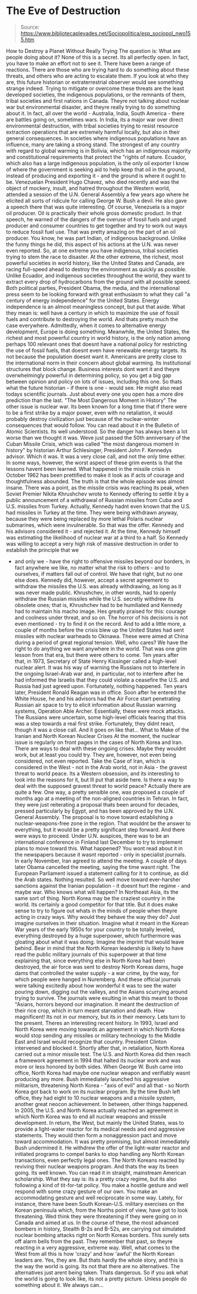# The Eve of Destruction

> Source: https://www.bibliotecapleyades.net/Sociopolitica/esp_sociopol_nwo155.htm

How to Destroy a Planet Without Really Trying
The question is:
What are people doing about it?
None of this is a secret. Its all perfectly
open. In fact, you have to make an effort not to see it.
There have been a range of reactions. There
are those who are trying hard to do something about these threats, and
others who are acting to escalate them. If you look at who they are,
this future historian or extraterrestrial observer would see something
strange indeed.
Trying to mitigate or overcome these threats
are the least developed societies, the indigenous populations, or the
remnants of them, tribal societies and first nations in Canada. Theyre
not talking about nuclear war but environmental disaster, and theyre
really trying to do something about it.
In fact, all over the world - Australia,
India, South America - there are battles going on, sometimes wars. In
India, its a major war over direct environmental destruction, with
tribal societies trying to resist resource extraction operations that
are extremely harmful locally, but also in their general consequences.
In societies where indigenous populations have an influence, many are
taking a strong stand.
The strongest of any country with regard to
global warming is in Bolivia, which has an indigenous majority and
constitutional requirements that protect the "rights of nature.
Ecuador, which also has a large indigenous
population, is the only oil exporter I know of where the government is
seeking aid to help keep that oil in the ground, instead of producing
and exporting it - and the ground is where it ought to be.
Venezuelan President
Hugo Chavez, who died recently and
was the object of mockery, insult, and hatred throughout the Western
world, attended a session of the U.N. General Assembly a few years ago
where he elicited all sorts of ridicule for calling
George W. Bush a devil. He also
gave a speech there that was quite interesting.
Of course, Venezuela is a major oil
producer.
Oil is practically their whole gross
domestic product. In that speech, he warned of the dangers of the
overuse of fossil fuels and urged producer and consumer countries to get
together and try to work out ways to reduce fossil fuel use. That was
pretty amazing on the part of an oil producer. You know, he was part
Indian, of indigenous background. Unlike the funny things he did, this
aspect of his actions at the U.N. was never even reported.
So, at one extreme you have indigenous,
tribal societies trying to stem the race to disaster.
At the other extreme, the richest, most
powerful societies in world history, like the United States and Canada,
are racing full-speed ahead to destroy the environment as quickly as
possible. Unlike Ecuador, and indigenous societies throughout the world,
they want to extract every drop of hydrocarbons from the ground with all
possible speed.
Both political parties, President
Obama,
the media, and the international press
seem to be looking forward with great enthusiasm to what they call "a
century of energy independence" for the United States. Energy
independence is an almost meaningless concept, but put that aside. What
they mean is: well have a century in which to maximize the use of
fossil fuels and contribute to destroying the world.
And thats pretty much the case everywhere.
Admittedly, when it comes to alternative energy development, Europe is
doing something. Meanwhile, the United States, the richest and most
powerful country in world history, is the only nation among perhaps 100
relevant ones that doesnt have a national policy for restricting the
use of fossil fuels, that doesnt even have renewable energy targets.
Its not because the population doesnt want
it. Americans are pretty close to the international norm in their
concern about global warming. Its institutional structures that block
change.
Business interests dont want it and theyre
overwhelmingly powerful in determining policy, so you get a big gap
between opinion and policy on lots of issues, including this one.
So thats what the future historian - if
there is one - would see. He might also read todays scientific
journals. Just about every one you open has a more dire prediction than
the last.
"The Most
Dangerous Moment in History"
The other issue is nuclear war.
Its been known for a long time that if
there were to be a first strike by a major power, even with no
retaliation, it would probably destroy civilization just because of the
nuclear-winter consequences that would follow. You can read about it in
the Bulletin of Atomic Scientists. Its well understood.
So the danger has always been a lot worse
than we thought it was.
Weve just passed the 50th anniversary of
the Cuban Missile Crisis, which was called "the most dangerous moment in
history" by historian Arthur Schlesinger, President John F.
Kennedys advisor. Which it was. It was a very close call, and not the
only time either. In some ways, however, the worst aspect of these grim
events is that the lessons havent been learned.
What happened in the missile crisis in
October 1962 has been prettified to make it look as if acts of courage
and thoughtfulness abounded. The truth is that the whole episode was
almost insane.
There was a point, as the missile crisis was
reaching its peak, when Soviet Premier Nikita Khrushchev wrote to
Kennedy offering to settle it by a public announcement of a withdrawal
of Russian missiles from Cuba and U.S. missiles from Turkey.
Actually, Kennedy hadnt even known
that the U.S. had missiles in Turkey at the time. They were being
withdrawn anyway, because they were being replaced by more lethal
Polaris nuclear submarines, which were invulnerable.
So that was the offer. Kennedy and his
advisors considered it - and rejected it. At the time, Kennedy himself
was estimating the likelihood of nuclear war at a third to a half.
So Kennedy was willing to accept a very high
risk of massive destruction in order to establish the principle that we
- and only we - have the right to offensive missiles beyond our borders,
in fact anywhere we like, no matter what the risk to others - and to
ourselves, if matters fall out of control. We have that right, but no
one else does.
Kennedy did, however, accept a secret
agreement to withdraw the missiles the U.S. was already withdrawing, as
long as it was never made public.
Khrushchev, in other words, had to
openly withdraw the Russian missiles while the U.S. secretly withdrew
its obsolete ones; that is, Khrushchev had to be humiliated and Kennedy
had to maintain his macho image. Hes greatly praised for this:
courage
and coolness under threat, and so on.
The horror of his decisions is not even
mentioned - try to find it on the record.
And to add a little more, a couple of months
before the crisis blew up the United States had sent missiles with
nuclear warheads to Okinawa. These were aimed at China during a period
of great regional tension.
Well, who cares? We have the right to do
anything we want anywhere in the world. That was one grim lesson from
that era, but there were others to come.
Ten years after that, in 1973, Secretary of
State
Henry Kissinger called a high-level
nuclear alert.
It was his way of warning the Russians not
to interfere in the ongoing Israel-Arab war and, in particular, not to
interfere after he had informed the Israelis that they could violate a
ceasefire the U.S. and Russia had just agreed upon. Fortunately, nothing
happened.
Ten years later, President Ronald Reagan
was in office. Soon after he entered the White House, he and his
advisors had the Air Force start penetrating Russian air space to try to
elicit information about Russian warning systems,
Operation Able Archer.
Essentially, these were mock attacks. The
Russians were uncertain, some high-level officials fearing that this was
a step towards a real first strike.
Fortunately, they didnt react, though it
was a close call. And it goes on like that...
What to Make of the Iranian and North Korean Nuclear
Crises
At the moment, the nuclear issue is
regularly on front pages in the cases of North Korea and Iran.
There are ways to deal with these ongoing
crises. Maybe they wouldnt work, but at least you could try. They are,
however, not even being considered, not even reported.
Take
the Case of Iran, which is considered
in the West - not in the Arab world, not in Asia - the gravest threat to
world peace. Its a Western obsession, and its interesting to look into
the reasons for it, but Ill put that aside here.
Is there a way to deal with the supposed
gravest threat to world peace? Actually there are quite a few.
One way, a pretty sensible one, was proposed
a couple of months ago at a meeting of the non-aligned countries in
Tehran. In fact, they were just reiterating a proposal thats been
around for decades, pressed particularly by Egypt, and has been approved
by the U.N. General Assembly.
The proposal is to move toward
establishing a nuclear-weapons-free zone in the region. That
wouldnt be the answer to everything, but it would be a pretty
significant step forward. And there were ways to proceed. Under U.N.
auspices, there was to be an international conference in Finland last
December to try to implement plans to move toward this.
What happened? You wont read about it in the newspapers
because it wasnt reported - only in specialist journals.
In early
November, Iran agreed to attend the meeting. A couple of days later
Obama cancelled the meeting, saying the time wasnt right. The European
Parliament issued a statement calling for it to continue, as did the
Arab states. Nothing resulted.
So well move toward ever-harsher sanctions
against the Iranian population - it doesnt hurt the regime - and maybe
war. Who knows what will happen?
In Northeast Asia, its the same sort of
thing. North Korea may be the craziest country in the world. Its
certainly a good competitor for that title. But it does make sense to
try to figure out whats in the minds of people when theyre acting in
crazy ways.
Why would they behave the way they do? Just
imagine ourselves in their situation. Imagine what it meant in the
Korean War years of the early 1950s for your country to be totally
leveled, everything destroyed by a huge superpower, which furthermore
was gloating about what it was doing. Imagine the imprint that would
leave behind.
Bear in mind that the North Korean
leadership is likely to have read the public military journals of this
superpower at that time explaining that, since everything else in North
Korea had been destroyed, the air force was sent to destroy North
Koreas dams, huge dams that controlled the water supply - a war crime,
by the way, for which people were hanged in Nuremberg.
And these official journals were talking
excitedly about how wonderful it was to see the water pouring down,
digging out the valleys, and the Asians scurrying around trying to
survive.
The journals were exulting in what this
meant to those "Asians, horrors beyond our imagination. It meant the
destruction of their rice crop, which in turn meant starvation and
death. How magnificent! Its not in our memory, but its in their
memory.
Lets turn to the present. Theres an
interesting recent history. In 1993, Israel and North Korea were moving
towards an agreement in which North Korea would stop sending any
missiles or military technology to the Middle East and Israel would
recognize that country. President Clinton intervened and blocked it.
Shortly after that, in retaliation, North
Korea carried out a minor missile test.
The U.S. and North Korea did then reach a
framework agreement in 1994 that halted its nuclear work and
was more or less honored by both sides. When
George W. Bush
came into office, North Korea had maybe one nuclear weapon and
verifiably wasnt producing any more.
Bush immediately launched his aggressive
militarism, threatening North Korea - "axis of evil" and all that - so
North Korea got back to work on its nuclear program.
By the time Bush left office, they had eight
to 10 nuclear weapons and a missile system, another great neocon
achievement. In between, other things happened.
In 2005, the U.S. and North Korea actually
reached an agreement in which North Korea was to end all nuclear weapons
and missile development. In return, the West, but mainly the United
States, was to provide a light-water reactor for its medical needs and
end aggressive statements. They would then form a nonaggression pact and
move toward accommodation.
It was pretty promising, but almost
immediately Bush undermined it. He withdrew the offer of the light-water
reactor and initiated programs to compel banks to stop handling any
North Korean transactions, even perfectly legal ones.
The North Koreans reacted by reviving their
nuclear weapons program. And thats the way its been going. Its well
known. You can read it in straight, mainstream American scholarship.
What they say is: its a pretty crazy
regime, but its also following a kind of tit-for-tat policy. You make a
hostile gesture and well respond with some crazy gesture of our own.
You make an accommodating gesture and well reciprocate in some way.
Lately, for instance, there have been South
Korean-U.S. military exercises on the Korean peninsula which, from the
Norths point of view, have got to look threatening. Wed think they
were threatening if they were going on in Canada and aimed at us.
In the course of these, the most advanced
bombers in history, Stealth B-2s and B-52s, are carrying out simulated
nuclear bombing attacks right on North Koreas borders.
This surely sets off alarm bells from the
past. They remember that past, so theyre reacting in a very aggressive,
extreme way.
Well, what comes to the West from all this is
how 'crazy' and
how 'awful' the North Korean leaders are.
Yes, they are. But thats hardly
the whole story, and this is the way the world is going. Its not that there are no alternatives. The
alternatives just arent being taken. Thats dangerous.
So if you ask what the world is going to
look like, its not a pretty picture. Unless people do something about
it.
We always can...
